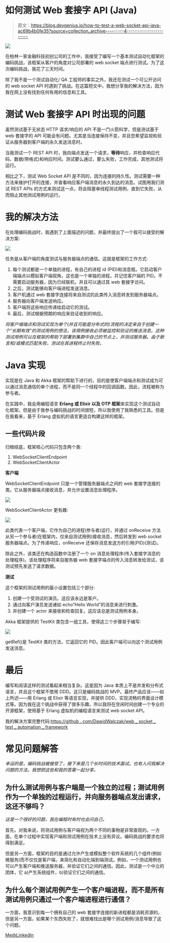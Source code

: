 # 如何测试 Web 套接字 API (Java)

> 原文：<https://blog.devgenius.io/how-to-test-a-web-socket-api-java-ac69b4b0fe35?source=collection_archive---------4----------------------->

![](img/865f9aa182f4c635c486daae97cea411.png)

在柏林一家金融科技初创公司的工作中，我接受了编写一个基本测试自动化框架的编码挑战，该框架从客户的角度对公司部署的 web socket 端点进行测试。为了这次编码挑战，我花了三天时间。

除了我不是一个测试自动化/ QA 工程师的事实之外，我还在测试一个可公开访问的 web socket API 时遇到了挑战。在这篇短文中，我想分享我的解决方法，因为我在网上没有找到任何有用的信息和工具。

# 测试 Web 套接字 API 时出现的问题

虽然测试基于无状态 HTTP 请求/响应的 API 不是一门火箭科学，但是测试基于 web 套接字的 API 可能会有问题。尤其是当连接保持不变，并且您希望监视和验证从服务器到客户端的永久发送消息时。

当我测试一个 REST API 时，我向端点发送一个请求，**等待**响应，并检查响应代码、数据(带格式)和响应时间。测试要么通过，要么失败，工作完成，其他测试将运行。

相比之下，测试 Web Socket API 是不同的，因为连接的持久性。测试需要一种方法来维护打开的连接，并查看响应客户端消息的永久到达的消息。试图用我们测试 REST APIs 的方式来测试这一点，将会阻塞单线程测试用例，直到它失败，从而阻止其他测试用例的运行。

# 我的解决方法

在处理编码挑战时，我遇到了上面描述的问题，并最终提出了一个我可以接受的解决方案:

![](img/b6c09f74cced7e810bb96c6416b0a7ec.png)

任务是从客户端的角度测试与服务器端点的通信。这就是框架的工作方式:

1.  每个测试都是一个单独的进程，有自己的进程 id (PID)和消息框。它启动客户端端点以模拟客户端视角，这也是一个单独的进程，并记住客户端的 PID。不需要启动服务器，因为已经联机，并且可以通过其 web 套接字访问。
2.  之后，测试能够向客户端进程发送消息。
3.  客户机通过 web 套接字连接将来自测试的此类传入消息转发到服务器端点。
4.  服务器向客户端发送响应。
5.  客户端将这些响应传递给启动它的测试。
6.  最后，测试根据预期的响应来验证收到的响应。

*将客户端端点和测试实现为单个(并且可能是分布式的)流程的决定来自于创建一个“长期有效”的测试用例的想法，该用例接收必须被监控和验证的推送消息。这种测试用例可以在框架的帮助下部署到集群中自己的节点上，并测试服务器。由于断言和/或模式匹配失败，测试在其进程终止时失败。*

# Java 实现

实现是在 Java 和 Akka 框架的帮助下进行的，目的是使客户端端点和测试成为可以通过消息通信的单个进程，而不是同一个线程中的回调函数。因此，流程被称为参与者。

在实践中，我会用编程语言 **Erlang 或 Elixir 以及 OTP 框架**来实现这个测试自动化框架。但是由于我参与编码挑战的时间很短，所以我使用了我熟悉的工具。但是在我看来，基于 Erlang 虚拟机的语言更适合构建这样的框架。

## 一些代码片段

归根结底，框架核心代码只包含两个类:

1.  WebSocketClientEndpoint
2.  WebSocketClientActor

**客户端**

WebSocketClientEndpoint 只是一个管理服务器端点之间的 web 套接字连接的类。它从服务器端点接收消息，并允许设置消息处理程序。

![](img/277c5c8936c90f4ec121333cf58e6fe7.png)

WebSocketClientActor 更有趣:

![](img/73ed0c7a49027af6ff7590d611e8dc6c.png)

此类代表一个客户端，它作为自己的进程(参与者)运行，并通过 onReceive 方法从另一个参与者(在框架内，仅来自测试用例)接收消息，然后转发到 web socket 服务器端点。为了传递响应，onReceive 还保存消息发送方的引用(PID)(测试)。

除此之外，该类还在构造函数中注册了一个 on 消息处理程序(传入套接字消息的处理程序)。该处理程序将来自服务器 web 套接字端点的传入消息转发给测试，该测试预先发送了请求数据。

**测试**

这个框架的测试用例的最小设置包括三个部分:

1.  创建一个受测试的演员。这应该永远是客户。
2.  通过向客户演员发送诸如 echo“Hello World”的消息来进行刺激。
3.  并创建一个 actor 来接收和检查回复。这应该总是测试用例本身。

Akka 框架提供的 TestKit 类包含一组工具，使得这三个步骤易于编写:

![](img/5e648e773ccc62469da8dde5756d4391.png)

getRef()是 TestKit 类的方法，它返回它的 PID。因此客户端可以向这个测试用例发送消息。

# 最后

编写和阅读这样的测试看起来相当复杂。这是因为 Java 本质上不是并发和分布式语言，并且这个框架不使用 DDD。这只是编码挑战的 MVP。最终产品应该——如上所述——用 Erlang 或 Elixir 等语言实现，并提供 DDD，实现流畅的界面设计模式等。因为我在这个挑战中获得了很多乐趣，所以我将在空闲时间创建一个专业的开源框架，使用基于 Erlang 虚拟机的编程语言来测试 web socket API。

我的解决方案完整代码:[https://github . com/DawidWalczak/web _ socket _ test _ automation _ framework](https://github.com/DawidWalczak/web_socket_test_automation_framework)

# 常见问题解答

*幸运的是，编码挑战被接受了，接下来是几个长时间的技术面试。也有人问我解决问题的方法。我想把这些和我的答案一起分享。*

## 为什么测试用例与客户端是一个独立的过程；测试用例作为一个单独的过程运行，并向服务器端点发出请求，这还不够吗？

*这是一个很好的问题，我在编程时有时也会问自己。*

首先，对我来说，将测试用例与客户端视为两个不同的事物是非常直观的。一方面，在单个过程中实现客户端和测试用例在技术上没有异议。编码挑战的要求也将得到满足。

但是另一方面，框架的目的是通过允许产生或模拟整个软件系统的几个组件(例如微服务)而不仅仅是客户端，来简化和自动化端到端测试。例如，一个测试用例也可以产生客户端和推送服务器，并验证它们之间的通信。因此，测试是一个中立的团体，它 a)产生系统组件，b)验证它们之间的通信。

## 为什么每个测试用例产生一个客户端进程，而不是所有测试用例只通过一个客户端进程进行通信？

一方面，我意识到每一个拥有自己的 web 套接字连接的新进程都是消耗资源的。但是另一方面，如果某个东西失败了，就很难找出是哪个测试用例/消息导致了这个问题。

[Me@LinkedIn](https://www.linkedin.com/in/dawid-l-8115141a2)